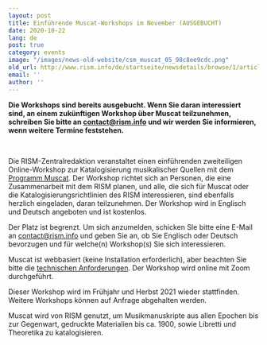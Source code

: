 ```yaml
---
layout: post
title: Einführende Muscat-Workshops im November (AUSGEBUCHT)
date: 2020-10-22
lang: de
post: true
category: events
image: "/images/news-old-website/csm_muscat_05_98c8ee9cdc.png"
old_url: http://www.rism.info/de/startseite/newsdetails/browse/1/article/64/introductory-muscat-workshops-in-november-full.html
email: ''
author: ''
---
```


**Die Workshops sind bereits ausgebucht. Wenn Sie daran interessiert sind, an einem zukünftigen Workshop über Muscat teilzunehmen, schreiben Sie bitte an [contact@rism.info](mailto:contact@rism.info "Öffnet ein Fenster zum Versenden der E-Mail") und wir werden Sie informieren, wenn weitere Termine feststehen.**

&nbsp;

Die RISM-Zentralredaktion veranstaltet einen einführenden zweiteiligen Online-Workshop zur Katalogisierung musikalischer Quellen mit dem [Programm Muscat](/community/muscat.html "Opens internal link in current window"). Der Workshop richtet sich an Personen, die eine Zusammenarbeit mit dem RISM planen, und alle, die sich für Muscat oder die Katalogisierungsrichtlinien des RISM interessieren, sind ebenfalls herzlich eingeladen, daran teilzunehmen. Der Workshop wird in Englisch und Deutsch angeboten und ist kostenlos.

Der Platz ist begrenzt. Um sich anzumelden, schicken SIe bitte eine E-Mail an [contact@rism.info](mailto:contact@rism.info) und geben Sie an, ob Sie Englisch oder Deutsch bevorzugen und für welche(n) Workshop(s) Sie sich interessieren.   
  
Muscat ist webbasiert (keine Installation erforderlich), aber beachten Sie bitte die [technischen Anforderungen](/community/muscat.html#c3410 "Opens internal link in current window"). Der Workshop wird online mit Zoom durchgeführt.

Dieser Workshop wird im Frühjahr und Herbst 2021 wieder stattfinden. Weitere Workshops können auf Anfrage abgehalten werden.   
  
Muscat wird von RISM genutzt, um Musikmanuskripte aus allen Epochen bis zur Gegenwart, gedruckte Materialien bis ca. 1900, sowie Libretti und Theoretika zu katalogisieren.&nbsp;

